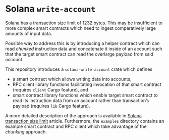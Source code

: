 # Solana `write-account`

Solana has a transaction size limit of 1232 bytes.  This may be insufficient to
more complex smart contracts which need to ingest comparatively large amounts of
input data.

Possible way to address this is by introducing a helper contract which can read
*chunked* instruction data and concatenate it inside of an account such that the
target smart contract can read the overlarge payload from said account.

This repository introduces a `solana-write-account` crate which defines
* a smart contract which allows writing data into accounts,
* RPC client library functions facilitating invocation of that smart contract
  (requires `client` Cargo feature), and
* smart contract library functions which enable target smart contract to read
  its instruction data from an account rather than transaction’s payload
  (requires `lib` Cargo feature).

A more detailed description of the approach is available in [Solana transaction
size limit](https://mina86.com/2025/solana-tx-size-limits/) article.
Furthermore, the `examples` directory contains an example smart contract and RPC
client which take advantage of the *chunking* approach.
